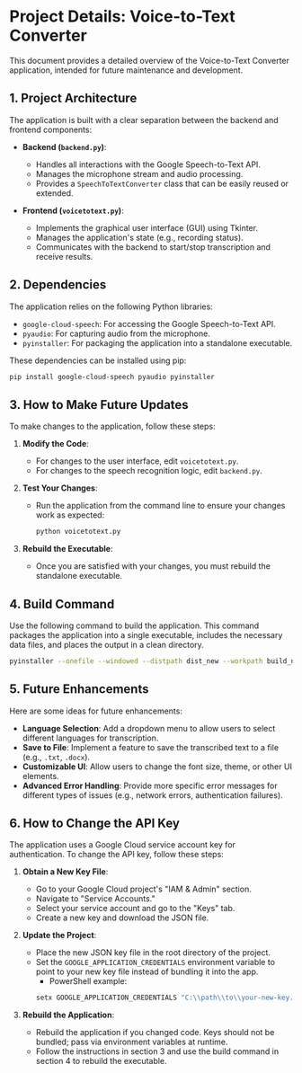 # Project Details: Voice-to-Text Converter

This document provides a detailed overview of the Voice-to-Text Converter application, intended for future maintenance and development.

## 1. Project Architecture

The application is built with a clear separation between the backend and frontend components:

-   **Backend (`backend.py`)**:
    -   Handles all interactions with the Google Speech-to-Text API.
    -   Manages the microphone stream and audio processing.
    -   Provides a `SpeechToTextConverter` class that can be easily reused or extended.

-   **Frontend (`voicetotext.py`)**:
    -   Implements the graphical user interface (GUI) using Tkinter.
    -   Manages the application's state (e.g., recording status).
    -   Communicates with the backend to start/stop transcription and receive results.

## 2. Dependencies

The application relies on the following Python libraries:

-   `google-cloud-speech`: For accessing the Google Speech-to-Text API.
-   `pyaudio`: For capturing audio from the microphone.
-   `pyinstaller`: For packaging the application into a standalone executable.

These dependencies can be installed using pip:
```bash
pip install google-cloud-speech pyaudio pyinstaller
```

## 3. How to Make Future Updates

To make changes to the application, follow these steps:

1.  **Modify the Code**:
    -   For changes to the user interface, edit `voicetotext.py`.
    -   For changes to the speech recognition logic, edit `backend.py`.

2.  **Test Your Changes**:
    -   Run the application from the command line to ensure your changes work as expected:
        ```bash
        python voicetotext.py
        ```

3.  **Rebuild the Executable**:
    -   Once you are satisfied with your changes, you must rebuild the standalone executable.

## 4. Build Command

Use the following command to build the application. This command packages the application into a single executable, includes the necessary data files, and places the output in a clean directory.

```bash
pyinstaller --onefile --windowed --distpath dist_new --workpath build_new voicetotext.py
```

## 5. Future Enhancements

Here are some ideas for future enhancements:

-   **Language Selection**: Add a dropdown menu to allow users to select different languages for transcription.
-   **Save to File**: Implement a feature to save the transcribed text to a file (e.g., `.txt`, `.docx`).
-   **Customizable UI**: Allow users to change the font size, theme, or other UI elements.
-   **Advanced Error Handling**: Provide more specific error messages for different types of issues (e.g., network errors, authentication failures).

## 6. How to Change the API Key

The application uses a Google Cloud service account key for authentication. To change the API key, follow these steps:

1.  **Obtain a New Key File**:
    -   Go to your Google Cloud project's "IAM & Admin" section.
    -   Navigate to "Service Accounts."
    -   Select your service account and go to the "Keys" tab.
    -   Create a new key and download the JSON file.

2.  **Update the Project**:
    -   Place the new JSON key file in the root directory of the project.
    -   Set the `GOOGLE_APPLICATION_CREDENTIALS` environment variable to point to your new key file instead of bundling it into the app.
        - PowerShell example:
        ```powershell
        setx GOOGLE_APPLICATION_CREDENTIALS "C:\\path\\to\\your-new-key.json"
        ```

3.  **Rebuild the Application**:
    -   Rebuild the application if you changed code. Keys should not be bundled; pass via environment variables at runtime.
    -   Follow the instructions in section 3 and use the build command in section 4 to rebuild the executable.